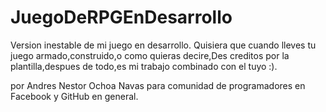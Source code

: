 # JuegoDeRPGEnDesarrollo
Version inestable de mi juego en desarrollo.
Quisiera que cuando lleves tu juego armado,construido,o como quieras decire,Des creditos por la plantilla,despues de todo,es mi trabajo combinado con el tuyo :).

por Andres Nestor Ochoa Navas para comunidad de programadores en Facebook y GitHub en general.
